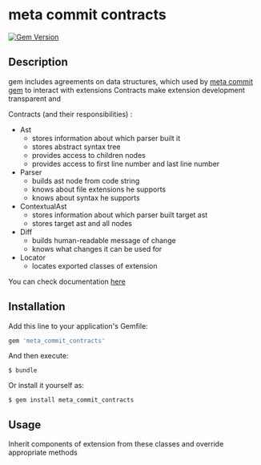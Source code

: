 # meta commit contracts
[![Gem Version](https://badge.fury.io/rb/meta_commit_contracts.svg)](https://badge.fury.io/rb/meta_commit)

## Description

gem includes agreements on data structures, which used by [meta commit gem](https://github.com/usernam3/meta_commit) to interact with extensions
Contracts make extension development transparent and 

Contracts (and their responsibilities) :

-   Ast
    -   stores information about which parser built it
    -   stores abstract syntax tree
    -   provides access to children nodes
    -   provides access to first line number and last line number
-   Parser
    -   builds ast node from code string
    -   knows about file extensions he supports
    -   knows about syntax he supports
-   ContextualAst
    -   stores information about which parser built target ast
    -   stores target ast and all nodes
-   Diff
    -   builds human-readable message of change 
    -   knows what changes it can be used for 
-   Locator
    -   locates exported classes of extension

You can check documentation [here](http://www.rubydoc.info/gems/meta_commit_contracts)

##  Installation
 
Add this line to your application's Gemfile:

```ruby
gem 'meta_commit_contracts'
```

And then execute:

    $ bundle

Or install it yourself as:

    $ gem install meta_commit_contracts

##  Usage

Inherit components of extension from these classes and override appropriate methods
